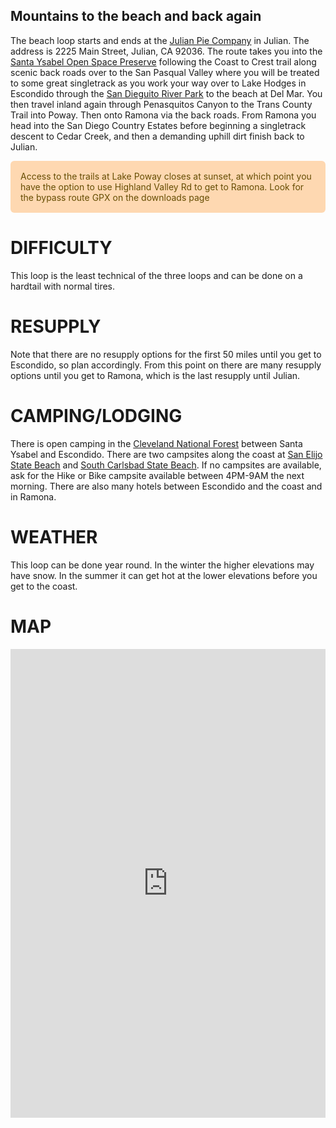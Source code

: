 ## Mountains to the beach and back again

The beach loop starts and ends at the [Julian Pie Company](https://julian-pie.myshopify.com/) in Julian. The address is 2225 Main Street, Julian, CA 92036.  The route takes you into the [Santa Ysabel Open Space Preserve](http://www.sdparks.org/content/sdparks/en/park-pages/SantaYsabel.html) following the Coast to Crest trail along scenic back roads over to the San Pasqual Valley where you will be treated to some great singletrack as you work your way over to Lake Hodges in Escondido through the [San Dieguito River Park](http://www.sdrp.org/wordpress/trails/) to the beach at Del Mar. You then travel inland again through Penasquitos Canyon to the Trans County Trail into Poway. Then onto Ramona via the back roads. From Ramona you head into the San Diego Country Estates before beginning a singletrack descent to Cedar Creek, and then a demanding uphill dirt finish back to Julian.

<div style="color:#664d03;background-color:#fed8b1;padding:16px;border:1px #ffe69c;border-radius:6px;">Access to the trails at Lake Poway closes at sunset, at which point you have the option to use Highland Valley Rd to get to Ramona. Look for the bypass route GPX on the downloads page</div>

# DIFFICULTY
This loop is the least technical of the three loops and can be done on a hardtail with normal tires.

# RESUPPLY
Note that there are no resupply options for the first 50 miles until you get to Escondido, so plan accordingly. From this point on there are many resupply options until you get to Ramona, which is the last resupply until Julian.

# CAMPING/LODGING
There is open camping in the [Cleveland National Forest](https://www.fs.usda.gov/detailfull/cleveland/about-forest/?cid=stelprdb5275501#Camping) between Santa Ysabel and Escondido. There are two campsites along the coast at [San Elijo State Beach](http://www.parks.ca.gov/?page_id=662) and [South Carlsbad State Beach](http://www.parks.ca.gov/?page_id=660). If no campsites are available, ask for the Hike or Bike campsite available between 4PM-9AM the next morning. There are also many hotels between Escondido and the coast and in Ramona.

# WEATHER
This loop can be done year round. In the winter the higher elevations may have snow. In the summer it can get hot at the lower elevations before you get to the coast.

# MAP
<iframe src="https://ridewithgps.com/embeds?type=route&id=31415009&sampleGraph=true&privacyCode=CkfzowrQGmVRmeBM" style="width: 1px; min-width: 100%; height: 750px; border: none;" scrolling="no" ></iframe>